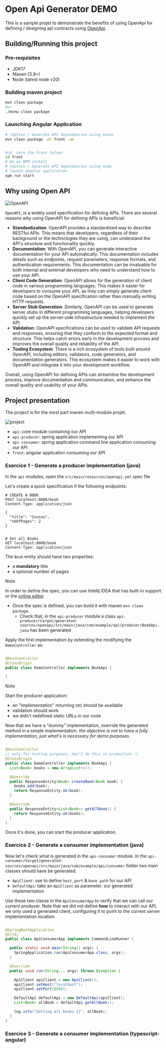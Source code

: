 # Open Api Generator DEMO

This is a sample projet to demonstrate the benefits of using OpenApi for defining / designing api
contracts using [OpenApi](https://www.openapis.org/).

## Building/Running this project

### Pre-requisites

- JDK17
- Maven (3.9+)
- Node (latest node v20)

### Building maven project

```bash
mvn clean package
#or 
./mvnw clean package
```

### Launching Angular Application

```bash
# (option ) Generate API dependencies using maven
mvn clean package -pl front -am


#cd  into the front folder
cd front
# Do an NPM install
# (option ) Generate API dependencies using node 
# launch angular application
npm run start
```

## Why using Open API

![OpenAPI](images/OpenAPI.png)

`OpenAPI`, is a widely used specification for defining APIs. There are several reasons why using OpenAPI for defining
APIs is beneficial:

- **Standardization**: OpenAPI provides a standardized way to describe RESTful APIs. This means that developers,
  regardless of their background or the technologies they are using, can understand the API's structure and
  functionality quickly.
- **Documentation**: With OpenAPI, you can generate interactive documentation for your API automatically. This
  documentation includes details such as endpoints, request parameters, response formats, and authentication
  requirements. This documentation can be invaluable for both internal and external developers who need to understand
  how to use your API.
- **Client Code Generation**: OpenAPI allows for the generation of client code in various programming languages. This
  makes it easier for developers to consume your API, as they can simply generate client code based on the OpenAPI
  specification rather than manually writing HTTP requests.
- **Server Stub Generation**: Similarly, OpenAPI can be used to generate server stubs in different programming
  languages, helping developers quickly set up the server-side infrastructure needed to implement the API.
- **Validation**: OpenAPI specifications can be used to validate API requests and responses, ensuring that they conform
  to the expected format and structure. This helps catch errors early in the development process and improves the
  overall quality and reliability of the API.
- **Tooling Ecosystem**: There is a rich ecosystem of tools built around OpenAPI, including editors, validators, code
  generators, and documentation generators. This ecosystem makes it easier to work with OpenAPI and integrate it into
  your development workflow.

Overall, using OpenAPI for defining APIs can streamline the development process, improve documentation and
communication, and enhance the overall quality and usability of your APIs.

## Project presentation

The project is for the most part maven multi-module projet.

![project](images/project-structure.png)

- `api`: core module containing our API
- `api-producer`: spring application implementing our API
- `api-consumer`: spring application command line application consuming our API
- `front`: angular application consuming our API

### Exercice 1 - Generate a producer implementation (java)

In the `api` modules, open the `src/main/resources/openapi.yml` spec file

Let's create a quick specification if the following endpoints:

```
# CREATE A BOOK
POST localhost:8080/book
Content-Type: application/json

{
  "title": "Coucou",
  "nbOfPages": 2
}


# Get all Books
GET localhost:8080/book
Content-Type: application/json

```

The `Book` entity should have two properties:

- a **mandatory** title
- a optional number of pages

> [!NOTE]  
> In order to define the spec, you can use Intellij IDEA that has built-in support or
> the [online editor](https://editor-next.swagger.io/)

- Once the spec is defined, you can build it with maven `mvn clean package`.
    - Check that, in the `api-producer` module a
      class `api-producer/target/generated-sources/openapi/src/main/java/com/example/api/producer/BookApi.java` has been
      generated

Apply the first implementation by extending the modifying the `DemoController` as:

```java

@RestController
@CrossOrigin
public class DemoController implements BookApi {

}
```

> [!NOTE]  
> Start the producer application:
> - an "implementation" returning `501` should be available
> - validation should work
> - we didn't redefined static URLs in our code

Now that we have a "dummy" implementation, override the generated method
in a simple implementation. _the objective is not to have a fully implementation, just what's is necessary for demo
purposes._

```java

@RestController
// only for testing purposes, don't do this in production :)
@CrossOrigin
public class DemoController implements BookApi {
  List<Book> books = new ArrayList<>();

  @Override
  public ResponseEntity<Book> createBook(Book book) {
    books.add(book);
    return ResponseEntity.ok(book);
  }

  @Override
  public ResponseEntity<List<Book>> getAllBook() {
    return ResponseEntity.ok(books);
  }
}
```

Once it's done, you can start the producer application.

### Exercice 2 - Generate a consumer implementation (java)

Now let's check what is generated in the `api-consumer` module.
In the `api-consumer/target/generated-sources/openapi/src/main/java/com/example/api/consumer` folder
two main classes should have be generated:

- `ApiClient`: use to define `host`, `port` & `base path` for our API
- `DefaultApi`: take an `ApiClient` as parameter. our generated implementation

Use these two classe in the `ApiConsumerApp` to verify that we can call our current producer.
Note that we did not define **how** to interact with our API, we only used a generated client, configuring it to point
to the current server implementation location.

```java

@SpringBootApplication
@Slf4j
public class ApiConsumerApp implements CommandLineRunner {

  public static void main(String[] args) {
    SpringApplication.run(ApiConsumerApp.class, args);
  }

  @Override
  public void run(String... args) throws Exception {

    ApiClient apiClient = new ApiClient();
    apiClient.setHost("localhost");
    apiClient.setPort(8080);

    DefaultApi defaultApi = new DefaultApi(apiClient);
    List<Book> allBook = defaultApi.getAllBook();

    log.info("Getting all books {}", allBook);
  }
}
```

### Exercice 3 - Generate a consumer implementation (typescript-angular)


